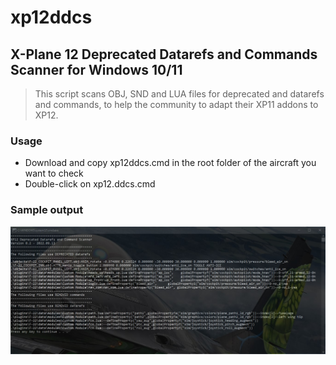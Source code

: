 # xp12ddcs
## X-Plane 12 Deprecated Datarefs and Commands Scanner for Windows 10/11

> This script scans OBJ, SND and LUA files for deprecated and datarefs and commands, to help the community to adapt their XP11 addons to XP12.

### Usage
- Download and copy xp12ddcs.cmd in the root folder of the aircraft you want to check
- Double-click on xp12.ddcs.cmd

### Sample output

![Sample output](https://raw.githubusercontent.com/fkauffmann/xp12ddcs/main/output.jpg)
